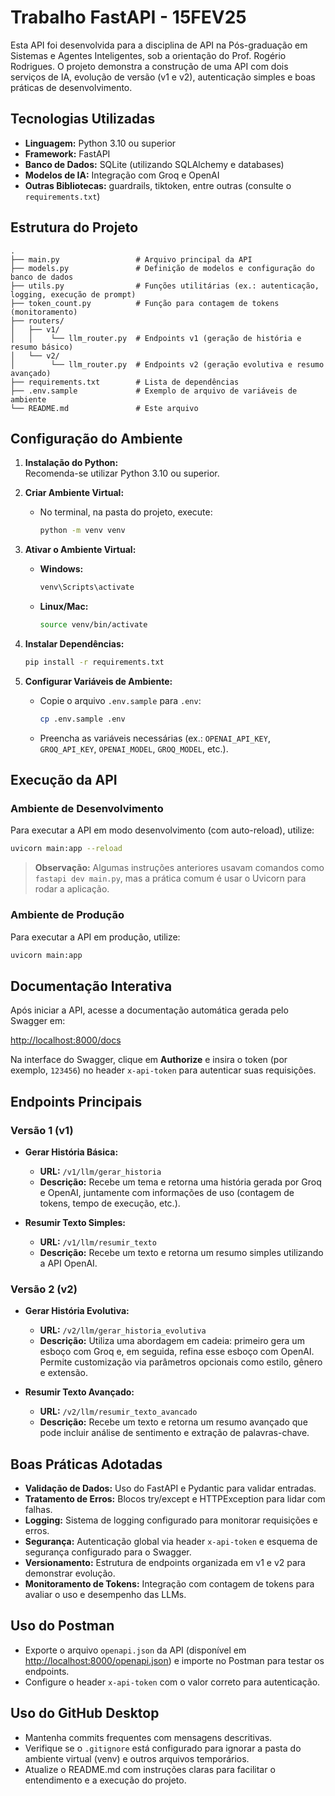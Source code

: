 # Trabalho FastAPI - 15FEV25

Esta API foi desenvolvida para a disciplina de API na Pós-graduação em Sistemas e Agentes Inteligentes, sob a orientação do Prof. Rogério Rodrigues. O projeto demonstra a construção de uma API com dois serviços de IA, evolução de versão (v1 e v2), autenticação simples e boas práticas de desenvolvimento.

## Tecnologias Utilizadas

- **Linguagem:** Python 3.10 ou superior
- **Framework:** FastAPI
- **Banco de Dados:** SQLite (utilizando SQLAlchemy e databases)
- **Modelos de IA:** Integração com Groq e OpenAI
- **Outras Bibliotecas:** guardrails, tiktoken, entre outras (consulte o `requirements.txt`)

## Estrutura do Projeto

```
.
├── main.py                 # Arquivo principal da API
├── models.py               # Definição de modelos e configuração do banco de dados
├── utils.py                # Funções utilitárias (ex.: autenticação, logging, execução de prompt)
├── token_count.py          # Função para contagem de tokens (monitoramento)
├── routers/
│   ├── v1/
│   │    └── llm_router.py  # Endpoints v1 (geração de história e resumo básico)
│   └── v2/
│        └── llm_router.py  # Endpoints v2 (geração evolutiva e resumo avançado)
├── requirements.txt        # Lista de dependências
├── .env.sample             # Exemplo de arquivo de variáveis de ambiente
└── README.md               # Este arquivo
```

## Configuração do Ambiente

1. **Instalação do Python:**  
   Recomenda-se utilizar Python 3.10 ou superior.

2. **Criar Ambiente Virtual:**

   - No terminal, na pasta do projeto, execute:
     ```bash
     python -m venv venv
     ```

3. **Ativar o Ambiente Virtual:**

   - **Windows:**
     ```bash
     venv\Scripts\activate
     ```
   - **Linux/Mac:**
     ```bash
     source venv/bin/activate
     ```

4. **Instalar Dependências:**

   ```bash
   pip install -r requirements.txt
   ```

5. **Configurar Variáveis de Ambiente:**

   - Copie o arquivo `.env.sample` para `.env`:
     ```bash
     cp .env.sample .env
     ```
   - Preencha as variáveis necessárias (ex.: `OPENAI_API_KEY`, `GROQ_API_KEY`, `OPENAI_MODEL`, `GROQ_MODEL`, etc.).

## Execução da API

### Ambiente de Desenvolvimento

Para executar a API em modo desenvolvimento (com auto-reload), utilize:

```bash
uvicorn main:app --reload
```

> **Observação:** Algumas instruções anteriores usavam comandos como `fastapi dev main.py`, mas a prática comum é usar o Uvicorn para rodar a aplicação.

### Ambiente de Produção

Para executar a API em produção, utilize:

```bash
uvicorn main:app
```

## Documentação Interativa

Após iniciar a API, acesse a documentação automática gerada pelo Swagger em:

[http://localhost:8000/docs](http://localhost:8000/docs)

Na interface do Swagger, clique em **Authorize** e insira o token (por exemplo, `123456`) no header `x-api-token` para autenticar suas requisições.

## Endpoints Principais

### Versão 1 (v1)

- **Gerar História Básica:**
  - **URL:** `/v1/llm/gerar_historia`
  - **Descrição:** Recebe um tema e retorna uma história gerada por Groq e OpenAI, juntamente com informações de uso (contagem de tokens, tempo de execução, etc.).

- **Resumir Texto Simples:**
  - **URL:** `/v1/llm/resumir_texto`
  - **Descrição:** Recebe um texto e retorna um resumo simples utilizando a API OpenAI.

### Versão 2 (v2)

- **Gerar História Evolutiva:**
  - **URL:** `/v2/llm/gerar_historia_evolutiva`
  - **Descrição:** Utiliza uma abordagem em cadeia: primeiro gera um esboço com Groq e, em seguida, refina esse esboço com OpenAI. Permite customização via parâmetros opcionais como estilo, gênero e extensão.

- **Resumir Texto Avançado:**
  - **URL:** `/v2/llm/resumir_texto_avancado`
  - **Descrição:** Recebe um texto e retorna um resumo avançado que pode incluir análise de sentimento e extração de palavras-chave.

## Boas Práticas Adotadas

- **Validação de Dados:** Uso do FastAPI e Pydantic para validar entradas.
- **Tratamento de Erros:** Blocos try/except e HTTPException para lidar com falhas.
- **Logging:** Sistema de logging configurado para monitorar requisições e erros.
- **Segurança:** Autenticação global via header `x-api-token` e esquema de segurança configurado para o Swagger.
- **Versionamento:** Estrutura de endpoints organizada em v1 e v2 para demonstrar evolução.
- **Monitoramento de Tokens:** Integração com contagem de tokens para avaliar o uso e desempenho das LLMs.

## Uso do Postman

- Exporte o arquivo `openapi.json` da API (disponível em [http://localhost:8000/openapi.json](http://localhost:8000/openapi.json)) e importe no Postman para testar os endpoints.
- Configure o header `x-api-token` com o valor correto para autenticação.

## Uso do GitHub Desktop

- Mantenha commits frequentes com mensagens descritivas.
- Verifique se o `.gitignore` está configurado para ignorar a pasta do ambiente virtual (venv) e outros arquivos temporários.
- Atualize o README.md com instruções claras para facilitar o entendimento e a execução do projeto.
